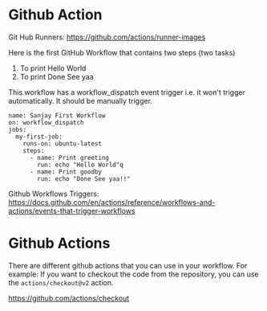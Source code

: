 # Github Action


Git Hub Runners: https://github.com/actions/runner-images


Here is the first GitHub Workflow that contains two steps (two tasks)

1. To print Hello World 
2. To print Done See yaa

This workflow has a workflow_dispatch event trigger i.e. it won't trigger automatically. It should be manually trigger. 
```
name: Sanjay First Workflow
on: workflow_dispatch
jobs: 
  my-first-job: 
    runs-on: ubuntu-latest
    steps: 
      - name: Print greeting
        run: echo "Hello World"q
      - name: Print goodby
        run: echo "Done See yaa!!"
```

Github Workflows Triggers:
https://docs.github.com/en/actions/reference/workflows-and-actions/events-that-trigger-workflows


# Github Actions

There are different github actions that you can use in your workflow. For example: If you want to checkout the code from the repository, you can use the `actions/checkout@v2` action.

https://github.com/actions/checkout

